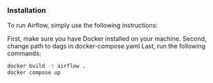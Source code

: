 ### Installation
To run Airflow, simply use the following instructions:

First, make sure you have Docker installed on your machine.
Second, change path to dags in docker-compose.yaml
Last, run the following commands:

```bash
docker build -t airflow .
docker compose up
```